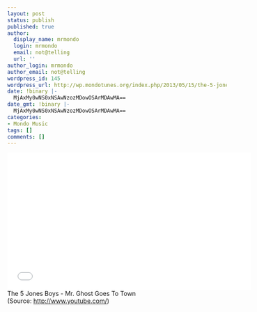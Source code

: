 ```yaml
---
layout: post
status: publish
published: true
author:
  display_name: mrmondo
  login: mrmondo
  email: not@telling
  url: ''
author_login: mrmondo
author_email: not@telling
wordpress_id: 145
wordpress_url: http://wp.mondotunes.org/index.php/2013/05/15/the-5-jones-boys-mr-ghost-goes-to-town/
date: !binary |-
  MjAxMy0wNS0xNSAwNzozMDowOSArMDAwMA==
date_gmt: !binary |-
  MjAxMy0wNS0xNSAwNzozMDowOSArMDAwMA==
categories:
- Mondo Music
tags: []
comments: []
---
```

<iframe width="560" height="315" src="//www.youtube.com/embed/Lyu1FkPgLo8" frameborder="0"> </iframe>
The 5 Jones Boys - Mr. Ghost Goes To Town
<div class="attribution">(<span>Source:</span> <a href="http://www.youtube.com/">http://www.youtube.com/</a>)</div>
